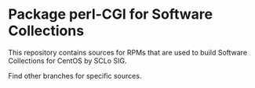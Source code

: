 # Package perl-CGI for Software Collections

This repository contains sources for RPMs that are used
to build Software Collections for CentOS by SCLo SIG.

Find other branches for specific sources.

